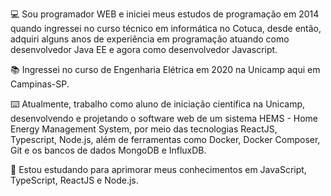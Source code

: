 💻 Sou programador WEB e iniciei meus estudos de programação em 2014 quando ingressei no curso técnico em informática no Cotuca, desde então, adquiri alguns anos de experiência em programação atuando como desenvolvedor Java EE e agora como desenvolvedor Javascript. 

📚 Ingressei no curso de Engenharia Elétrica em 2020 na Unicamp aqui em Campinas-SP.

:keyboard: Atualmente, trabalho como aluno de iniciação científica na Unicamp, desenvolvendo e projetando o software web de um sistema HEMS - Home Energy Management System, por meio das tecnologias ReactJS, Typescript, Node.js, além de ferramentas como Docker, Docker Composer, Git e os bancos de dados MongoDB e InfluxDB.


🌱 Estou estudando para aprimorar meus conhecimentos em JavaScript, TypeScript, ReactJS e Node.js. 



<!--
**matheus-fernandes/matheus-fernandes** is a ✨ _special_ ✨ repository because its `README.md` (this file) appears on your GitHub profile.

Here are some ideas to get you started:

- 🔭 I’m currently working on ...
- 🌱 I’m currently learning ...
- 👯 I’m looking to collaborate on ...
- 🤔 I’m looking for help with ...
- 💬 Ask me about ...
- 📫 How to reach me: ...
- 😄 Pronouns: ...
- ⚡ Fun fact: ...
-->
